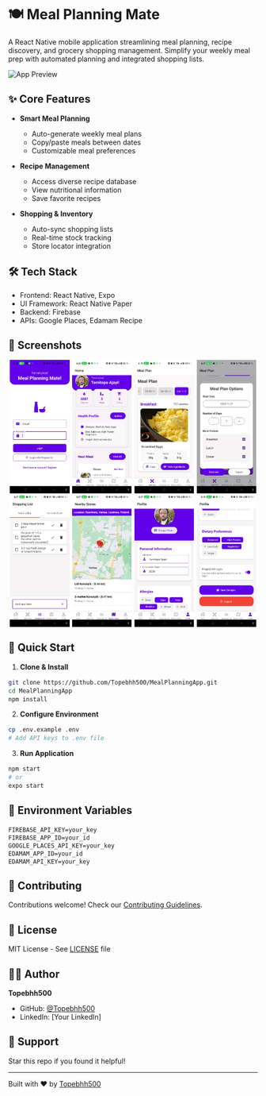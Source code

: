 # 🍽️ Meal Planning Mate

A React Native mobile application streamlining meal planning, recipe discovery, and grocery shopping management. Simplify your weekly meal prep with automated planning and integrated shopping lists.

![App Preview](app-preview.gif)

## ✨ Core Features

- **Smart Meal Planning**

  - Auto-generate weekly meal plans
  - Copy/paste meals between dates
  - Customizable meal preferences

- **Recipe Management**

  - Access diverse recipe database
  - View nutritional information
  - Save favorite recipes

- **Shopping & Inventory**
  - Auto-sync shopping lists
  - Real-time stock tracking
  - Store locator integration

## 🛠️ Tech Stack

- Frontend: React Native, Expo
- UI Framework: React Native Paper
- Backend: Firebase
- APIs: Google Places, Edamam Recipe

## 📱 Screenshots

<div align="center">
  <div style="display: flex; flex-wrap: wrap; gap: 1%; justify-content: center;">
    <img src="screenshots/1.jpg" width="24%" alt="Login Screen"/>
    <img src="screenshots/2.jpg" width="24%" alt="Home Screen"/>
    <img src="screenshots/3.jpg" width="24%" alt="Meal Plan"/>
    <img src="screenshots/4.jpg" width="24%" alt="Generate Meal"/>
    <img src="screenshots/5.jpg" width="24%" alt="Shopping List"/>
    <img src="screenshots/6.jpg" width="24%" alt="Nearby Stores"/>
    <img src="screenshots/7.jpg" width="24%" alt="Profile Page"/>
    <img src="screenshots/8.jpg" width="24%" alt="Logout Option"/>
  </div>
</div>

## 🚀 Quick Start

1. **Clone & Install**

```bash
git clone https://github.com/Topebhh500/MealPlanningApp.git
cd MealPlanningApp
npm install
```

2. **Configure Environment**

```bash
cp .env.example .env
# Add API keys to .env file
```

3. **Run Application**

```bash
npm start
# or
expo start
```

## 🔑 Environment Variables

```env
FIREBASE_API_KEY=your_key
FIREBASE_APP_ID=your_id
GOOGLE_PLACES_API_KEY=your_key
EDAMAM_APP_ID=your_id
EDAMAM_API_KEY=your_key
```

## 🤝 Contributing

Contributions welcome! Check our [Contributing Guidelines](CONTRIBUTING.md).

## 📄 License

MIT License - See [LICENSE](LICENSE) file

## 👨‍💻 Author

**Topebhh500**

- GitHub: [@Topebhh500](https://github.com/Topebhh500)
- LinkedIn: [Your LinkedIn]

## 🌟 Support

Star this repo if you found it helpful!

---

Built with ❤️ by [Topebhh500](https://github.com/Topebhh500)
